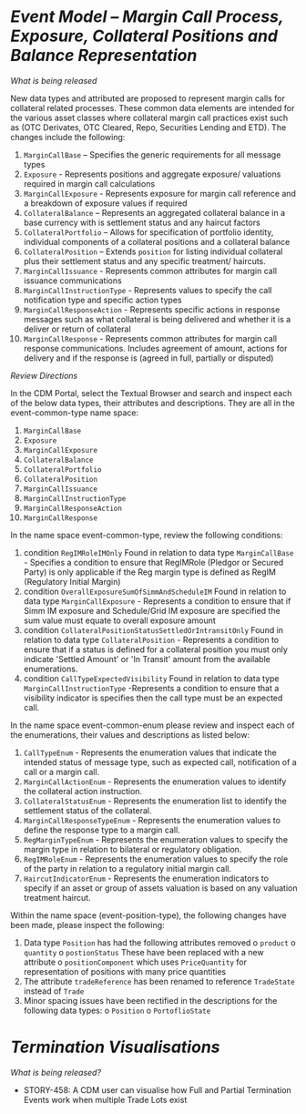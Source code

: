 # *Event Model – Margin Call Process, Exposure, Collateral Positions and Balance Representation*

_What is being released_

New data types and attributed are proposed to represent margin calls for collateral related processes. These common data elements are intended for the various asset classes where collateral margin call practices exist such as (OTC Derivates, OTC Cleared, Repo, Securities Lending and ETD). The changes include the following:

1.	`MarginCallBase` – Specifies the generic requirements for all message types
2.	`Exposure` -  Represents positions and aggregate exposure/ valuations required in margin call calculations 
3.	`MarginCallExposure` -  Represents exposure for margin call reference and a breakdown of exposure values if required
4.	`CollateralBalance` – Represents an aggregated collateral balance in a base currency with is settlement status and any haircut factors
5.	`CollateralPortfolio` – Allows for specification of portfolio identity, individual components of a collateral positions and a collateral balance 
6.	`CollateralPosition` – Extends `position` for listing individual collateral plus their settlement status and any specific treatment/ haircuts.
7.	`MarginCallIssuance`  - Represents common attributes for margin call issuance communications 
8.	`MarginCallInstructionType` - Represents values to specify the call notification type and specific action types
9.	`MarginCallResponseAction` - Represents specific actions in response messages such as what collateral is being delivered and whether it is a deliver or return of collateral 
10.	`MarginCallResponse` - Represents common attributes for margin call response communications. Includes agreement of amount, actions for delivery and if the response is (agreed in full, partially or disputed)


_Review Directions_

In the CDM Portal, select the Textual Browser and search and inspect each of the below data types, their attributes and descriptions. They  are all in the event-common-type name space:  

1.  `MarginCallBase` 
2.	`Exposure`
3.	`MarginCallExposure` 
4.	`CollateralBalance` 
5.	`CollateralPortfolio` 
6.	`CollateralPosition` 
7.	`MarginCallIssuance`  
8.	`MarginCallInstructionType` 
9.	`MarginCallResponseAction`  
10.	`MarginCallResponse`

In the name space event-common-type, review the following conditions:

1.  condition `RegIMRoleIMOnly` Found in relation to data type `MarginCallBase`  - Specifies a condition to ensure that RegIMRole (Pledgor or Secured Party) is only applicable if the Reg margin type is defined as RegIM (Regulatory Initial Margin)
2. condition `OverallExposureSumOfSimmAndScheduleIM` Found in relation to data type `MarginCallExposure` - Represents a condition to ensure that if Simm IM exposure and Schedule/Grid IM exposure are specified the sum value must equate to overall exposure amount
3.	condition `CollateralPositionStatusSettledOrIntransitOnly` Found in relation to data type `CollateralPosition` - Represents a condition to ensure that if a status is defined for a collateral position you must only indicate 'Settled Amount' or 'In Transit' amount from the available enumerations.
4.	condition `CallTypeExpectedVisibility` Found in relation to data type `MarginCallInstructionType` -Represents a condition to ensure that a visibility indicator is specifies then the call type must be an expected call.

In the name space event-common-enum please review and inspect each of the enumerations, their values and descriptions as listed below:

1.	`CallTypeEnum` - Represents the enumeration values that indicate the intended status of message type, such as expected call, notification of a call or a margin call.
2.	`MarginCallActionEnum` - Represents the enumeration values to identify the collateral action instruction.
3.	`CollateralStatusEnum` - Represents the enumeration list to identify the settlement status of the collateral.
4.	`MarginCallResponseTypeEnum` - Represents the enumeration values to define the response type to a margin call.
5.	`RegMarginTypeEnum` - Represents the enumeration values to specify the margin type in relation to bilateral or regulatory obligation.
6.	`RegIMRoleEnum` - Represents the enumeration values to specify the role of the party in relation to a regulatory initial margin call.
7.	`HaircutIndicatorEnum` - Represents the enumeration indicators to specify if an asset or group of assets valuation is based on any valuation treatment haircut.

Within the name space (event-position-type), the following changes have been made, please inspect the following: 

1.	Data type `Position` has had the following attributes removed 
  o	`product`
  o	`quantity`
  o	`postionStatus`
These have been replaced with a new attribute
  o	`positionComponent` which uses `PriceQuantity` for representation of positions with many price quantities 
2.	The attribute `tradeReference` has been renamed to reference `TradeState` instead of  `Trade`
3.	Minor spacing issues have been rectified in the descriptions for the following data types:
  o	`Position` 
  o	`PortoflioState`


# *Termination Visualisations*

_What is being released?_

- STORY-458: A CDM user can visualise how Full and Partial Termination Events work when multiple Trade Lots exist